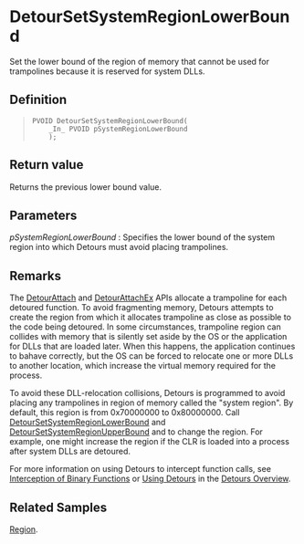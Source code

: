 DetourSetSystemRegionLowerBound
===============================

Set the lower bound of the region of memory that cannot be used for
trampolines because it is reserved for system DLLs.

Definition
----------

>     PVOID DetourSetSystemRegionLowerBound(
>         _In_ PVOID pSystemRegionLowerBound
>         );

Return value
------------

Returns the previous lower bound value.

Parameters
----------

*pSystemRegionLowerBound*
:   Specifies the lower bound of the system region into which Detours
    must avoid placing trampolines.

Remarks
-------

The [DetourAttach](DetourAttach.md) and
[DetourAttachEx](DetourAttachEx.md) APIs allocate a trampoline for
each detoured function. To avoid fragmenting memory, Detours attempts to
create the region from which it allocates trampoline as close as
possible to the code being detoured. In some circumstances, trampoline
region can collides with memory that is silently set aside by the OS or
the application for DLLs that are loaded later. When this happens, the
application continues to bahave correctly, but the OS can be forced to
relocate one or more DLLs to another location, which increase the
virtual memory required for the process.

To avoid these DLL-relocation collisions, Detours is programmed to avoid
placing any trampolines in region of memory called the "system region".
By default, this region is from 0x70000000 to 0x80000000. Call
[DetourSetSystemRegionLowerBound](DetourSetSystemRegionLowerBound.md)
and
[DetourSetSystemRegionUpperBound](DetourSetSystemRegionUpperBound.md)
and to change the region. For example, one might increase the region if
the CLR is loaded into a process after system DLLs are detoured.

For more information on using Detours to intercept function calls, see
[Interception of Binary Functions](OverviewInterception.md) or [Using
Detours](OverviewUsing.md) in the [Detours Overview](Home.md).

Related Samples
---------------

[Region](SampleRegion.md).
